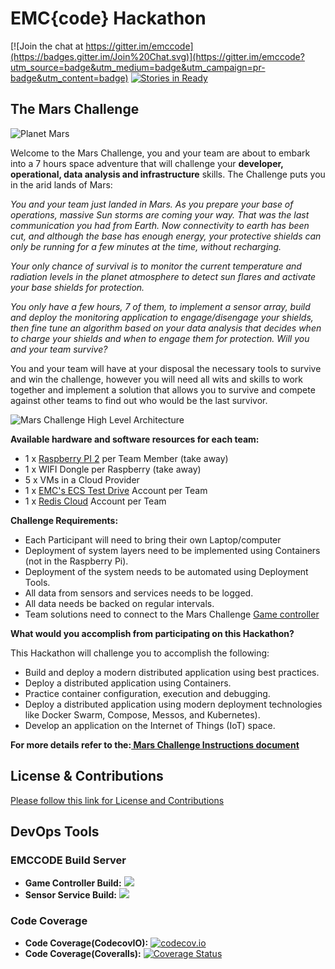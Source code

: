 # EMC{code} Hackathon

[![Join the chat at https://gitter.im/emccode](https://badges.gitter.im/Join%20Chat.svg)](https://gitter.im/emccode?utm_source=badge&utm_medium=badge&utm_campaign=pr-badge&utm_content=badge)
[![Stories in Ready](https://badge.waffle.io/emccode/mars-challenge.svg?label=ready&title=Ready)](http://waffle.io/emccode/mars-challenge)

## The Mars Challenge

![Planet Mars](https://github.com/emccode/hackathon-mars/blob/master/documentation/images/mars-11608_640.jpg)


Welcome to the Mars Challenge, you and your team are about to embark into a 7 hours space adventure that will challenge your **developer, operational, data analysis and infrastructure** skills. The Challenge puts you in the arid lands of Mars: 


*You and your team just landed in Mars. As you prepare your base of operations, massive Sun storms are coming your way. That was the last communication you had from Earth. Now connectivity to earth has been cut, and although the base has enough energy, your protective shields can only be running for a few minutes at the time, without recharging.* 

*Your only chance of survival is to monitor the current temperature and radiation levels in the planet atmosphere to detect sun flares and activate your base shields for protection.*

*You only have a few hours, 7 of them, to implement a sensor array, build and deploy the monitoring application to engage/disengage your shields, then fine tune an algorithm based on your data analysis that decides when to charge your shields and when to engage them for protection. Will you and your team survive?*

You and your team will have at your disposal the necessary tools to survive and win the challenge, however you will need all wits and skills to work together and implement a solution that allows you to survive and compete against other teams to find out who would be the last survivor.


![Mars Challenge High Level Architecture](https://github.com/emccode/mars-challenge/blob/master/documentation/images/Mars-challenge-high-level-architecture.gif)


**Available hardware and software resources for each team:**
- 1 x [Raspberry PI 2](http://www.amazon.com/CanaKit-Raspberry-Complete-Original-Preloaded/dp/B008XVAVAW/ref=sr_1_1?s=electronics&ie=UTF8&qid=1439267179&sr=1-1&keywords=raspberry+pi+2) per Team Member (take away)
- 1 x WIFI Dongle per Raspberry (take away)
- 5 x VMs in a Cloud Provider
- 1 x [EMC's ECS Test Drive](https://portal.ecstestdrive.com/) Account per Team
- 1 x [Redis Cloud](https://redislabs.com/pricing?service=redis) Account per Team


**Challenge Requirements:**
- Each Participant will need to bring their own Laptop/computer
- Deployment of system layers need to be implemented using Containers (not in the Raspberry Pi).
- Deployment of the system needs to be automated using Deployment Tools.
- All data from sensors and services needs to be logged.
- All data needs be backed on regular intervals.
- Team solutions need to connect to the Mars Challenge [Game controller](https://github.com/emccode/mars-challenge/tree/master/game-controller "Game Controller") 


**What would you accomplish from participating on this Hackathon?**

This Hackathon will challenge you to accomplish the following: 

- Build and deploy a modern distributed application using best practices.
- Deploy a distributed application using Containers. 
- Practice container configuration, execution and debugging. 
- Deploy a distributed application using modern deployment technologies like  Docker Swarm, Compose, Messos, and Kubernetes).
- Develop an application on the Internet of Things (IoT) space.

**For more details refer to the:[ Mars Challenge Instructions document](https://github.com/emccode/mars-challenge/blob/master/documentation/Mars-challenge-instructions.md "Mars challenge Instructions document")**


## License & Contributions

[Please follow this link for License and Contributions](https://github.com/emccode/mars-challenge/blob/master/documentation/Mars-Challenge-licence.md "License and Contributions")

 
## DevOps Tools 
 
### EMCCODE Build Server
- **Game Controller Build:** <a href="http://buildserver.emccode.com/viewType.html?-buildTypeId=MarsChallenge_GameControllerBuild&guest=1"><img src="http://buildserver.emccode.com/app/rest/builds/buildType:(id:MarsChallenge_GameControllerBuild)/statusIcon"/></a>
- **Sensor Service Build:** <a href="http://buildserver.emccode.com/viewType.html?buildTypeId=MarsChallenge_SensorGo_Main&guest=1"><img src="http://buildserver.emccode.com/app/rest/builds/buildType:(id:MarsChallenge_SensorGo_Main)/statusIcon"/></a>

### Code Coverage

- **Code Coverage(CodecovIO):** [![codecov.io](http://codecov.io/github/emccode/mars-challenge/coverage.svg?branch=master)](http://codecov.io/github/emccode/mars-challenge?branch=master)
- **Code Coverage(Coveralls):** [![Coverage Status](https://coveralls.io/repos/emccode/mars-challenge/badge.svg?branch=master&service=github)](https://coveralls.io/github/emccode/mars-challenge?branch=master)





